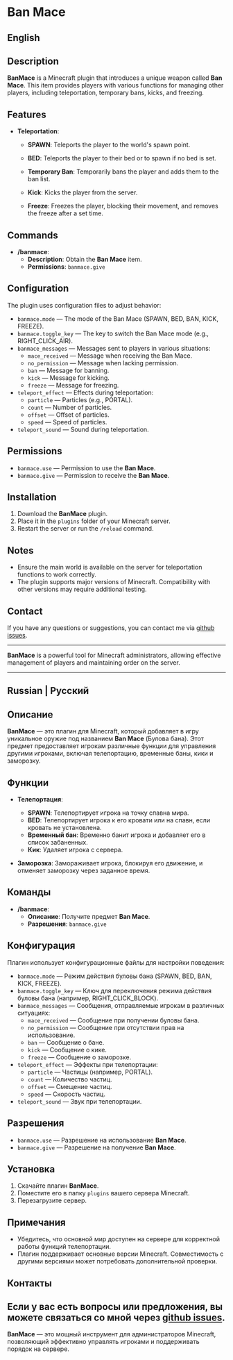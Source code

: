 # Ban Mace

## English
## Description

**BanMace** is a Minecraft plugin that introduces a unique weapon called **Ban Mace**. This item provides players with various functions for managing other players, including teleportation, temporary bans, kicks, and freezing.

## Features

- **Teleportation**:
  - **SPAWN**: Teleports the player to the world's spawn point.
  - **BED**: Teleports the player to their bed or to spawn if no bed is set.

   - **Temporary Ban**: Temporarily bans the player and adds them to the ban list.

   - **Kick**: Kicks the player from the server.

   - **Freeze**: Freezes the player, blocking their movement, and removes the freeze after a set time.

## Commands

- **/banmace**:
  - **Description**: Obtain the **Ban Mace** item.
  - **Permissions**: `banmace.give`

## Configuration

The plugin uses configuration files to adjust behavior:

- `banmace.mode` — The mode of the Ban Mace (SPAWN, BED, BAN, KICK, FREEZE).
- `banmace.toggle_key` — The key to switch the Ban Mace mode (e.g., RIGHT_CLICK_AIR).
- `banmace_messages` — Messages sent to players in various situations:
  - `mace_received` — Message when receiving the Ban Mace.
  - `no_permission` — Message when lacking permission.
  - `ban` — Message for banning.
  - `kick` — Message for kicking.
  - `freeze` — Message for freezing.
- `teleport_effect` — Effects during teleportation:
  - `particle` — Particles (e.g., PORTAL).
  - `count` — Number of particles.
  - `offset` — Offset of particles.
  - `speed` — Speed of particles.
- `teleport_sound` — Sound during teleportation.

## Permissions

- `banmace.use` — Permission to use the **Ban Mace**.
- `banmace.give` — Permission to receive the **Ban Mace**.

## Installation

1. Download the **BanMace** plugin.
2. Place it in the `plugins` folder of your Minecraft server.
3. Restart the server or run the `/reload` command.

## Notes

- Ensure the main world is available on the server for teleportation functions to work correctly.
- The plugin supports major versions of Minecraft. Compatibility with other versions may require additional testing.

## Contact

If you have any questions or suggestions, you can contact me via [github issues](https://github.com/Nakolotnik/Ban-hammer/issues).

---

**BanMace** is a powerful tool for Minecraft administrators, allowing effective management of players and maintaining order on the server.

________________________________________________________________


## Russian | Русский
## Описание

**BanMace** — это плагин для Minecraft, который добавляет в игру уникальное оружие под названием **Ban Mace** (Булова бана). Этот предмет предоставляет игрокам различные функции для управления другими игроками, включая телепортацию, временные баны, кики и заморозку.

## Функции

- **Телепортация**:
  - **SPAWN**: Телепортирует игрока на точку спавна мира.
  - **BED**: Телепортирует игрока к его кровати или на спавн, если кровать не установлена.
  - **Временный бан**: Временно банит игрока и добавляет его в список забаненных.
  - **Кик**: Удаляет игрока с сервера.

- **Заморозка**: Замораживает игрока, блокируя его движение, и отменяет заморозку через заданное время.

## Команды

- **/banmace**:
  - **Описание**: Получите предмет **Ban Mace**.
  - **Разрешения**: `banmace.give`

## Конфигурация

Плагин использует конфигурационные файлы для настройки поведения:

- `banmace.mode` — Режим действия буловы бана (SPAWN, BED, BAN, KICK, FREEZE).
- `banmace.toggle_key` — Ключ для переключения режима действия буловы бана (например, RIGHT_CLICK_BLOCK).
- `banmace_messages` — Сообщения, отправляемые игрокам в различных ситуациях:
  - `mace_received` — Сообщение при получении буловы бана.
  - `no_permission` — Сообщение при отсутствии прав на использование.
  - `ban` — Сообщение о бане.
  - `kick` — Сообщение о кике.
  - `freeze` — Сообщение о заморозке.
- `teleport_effect` — Эффекты при телепортации:
  - `particle` — Частицы (например, PORTAL).
  - `count` — Количество частиц.
  - `offset` — Смещение частиц.
  - `speed` — Скорость частиц.
- `teleport_sound` — Звук при телепортации.

## Разрешения

- `banmace.use` — Разрешение на использование **Ban Mace**.
- `banmace.give` — Разрешение на получение **Ban Mace**.

## Установка

1. Скачайте плагин **BanMace**.
2. Поместите его в папку `plugins` вашего сервера Minecraft.
3. Перезагрузите сервер.

## Примечания

- Убедитесь, что основной мир доступен на сервере для корректной работы функций телепортации.
- Плагин поддерживает основные версии Minecraft. Совместимость с другими версиями может потребовать дополнительной проверки.

## Контакты

Если у вас есть вопросы или предложения, вы можете связаться со мной через  [github issues](https://github.com/Nakolotnik/Ban-hammer/issues).
---

**BanMace** — это мощный инструмент для администраторов Minecraft, позволяющий эффективно управлять игроками и поддерживать порядок на сервере.
